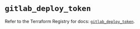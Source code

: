 # `gitlab_deploy_token`

Refer to the Terraform Registry for docs: [`gitlab_deploy_token`](https://registry.terraform.io/providers/gitlabhq/gitlab/18.2.0/docs/resources/deploy_token).
